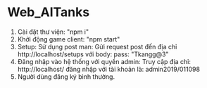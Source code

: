 # Web_AITanks
1. Cài đặt thư viện: "npm i"
2. Khởi động game client: "npm start"
3. Setup: Sử dụng post man: Gửi request post đến địa chỉ http://localhost/setups với body: pass: "Tkangg@3"
4. Đăng nhập vào hệ thống với quyền admin:
  Truy cập địa chỉ: http://localhost/ đăng nhập với tài khoản là: admin2019/011098
5. Người dùng đăng ký bình thường. 

